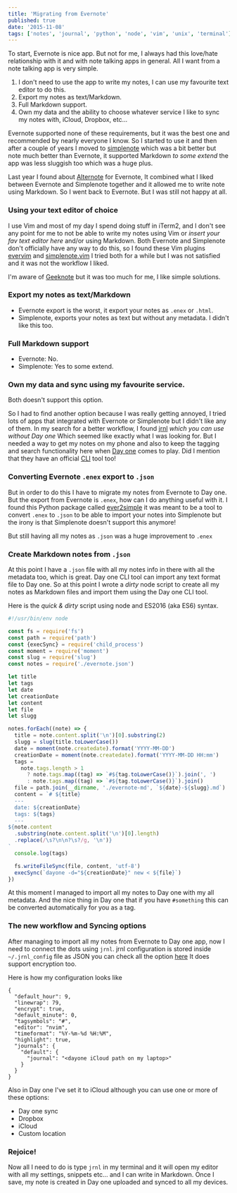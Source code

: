 ```yaml
---
title: 'Migrating from Evernote'
published: true
date: '2015-11-08'
tags: ['notes', 'journal', 'python', 'node', 'vim', 'unix', 'terminal']
---
```


To start, Evernote is nice app. But not for me, I always had this love/hate
relationship with it and with note talking apps in general. All I want from a
note talking app is very simple.

1. I don't need to use the app to write my notes, I can use my favourite text
   editor to do this.
2. Export my notes as text/Markdown.
3. Full Markdown support.
4. Own my data and the ability to choose whatever service I like to sync my
   notes with, iCloud, Dropbox, etc...

Evernote supported none of these requirements, but it was the best one and
recommended by nearly everyone I know. So I started to use it and then after a
couple of years I moved to [simplenote](http://simplenote.com) which was a bit
better but note much better than Evernote, it supported Markdown _to some
extend_ the app was less sluggish too which was a huge plus.

Last year I found about [Alternote](http://alternoteapp.com/) for Evernote, It
combined what I liked between Evernote and Simplenote together and it allowed me
to write note using Markdown. So I went back to Evernote. But I was still not
happy at all.

### Using your text editor of choice

I use Vim and most of my day I spend doing stuff in iTerm2, and I don't see any
point for me to not be able to write my notes using Vim or _insert your fav text
editor here_ and/or using Markdown. Both Evernote and Simplenote don't
officially have any way to do this, so I found these Vim plugins
[evervim](https://github.com/kakkyz81/evervim) and
[simplenote.vim](https://github.com/mrtazz/simplenote.vim) I tried both for a
while but I was not satisfied and it was not the workflow I liked.

I'm aware of [Geeknote](http://www.geeknote.me/) but it was too much for me, I
like simple solutions.

### Export my notes as text/Markdown

- Evernote export is the worst, it export your notes as `.enex` or `.html`.
- Simplenote, exports your notes as text but without any metadata. I didn't like
  this too.

### Full Markdown support

- Evernote: No.
- Simplenote: Yes to some extend.

### Own my data and sync using my favourite service.

Both doesn't support this option.

So I had to find another option because I was really getting annoyed, I tried
lots of apps that integrated with Evernote or Simplenote but I didn't like any
of them. In my search for a better workflow, I found
[jrnl](http://maebert.github.io/jrnl/) _which you can use without Day one_ Which
seemed like exactly what I was looking for. But I needed a way to get my notes
on my phone and also to keep the tagging and search functionality here when
[Day one](http://dayoneapp.com) comes to play. Did I mention that they have an
official [CLI](http://dayoneapp.com/tools/cli-man/) tool too!

### Converting Evernote `.enex` export to `.json`

But in order to do this I have to migrate my notes from Evernote to Day one. But
the export from Evernote is `.enex`, how can I do anything useful with it. I
found this Python package called
[ever2simple](https://github.com/claytron/ever2simple) it was meant to be a tool
to convert `.enex` to `.json` to be able to import your notes into Simplenote
but the irony is that Simplenote doesn't support this anymore!

But still having all my notes as `.json` was a huge improvement to `.enex`

### Create Markdown notes from `.json`

At this point I have a `.json` file with all my notes info in there with all the
metadata too, which is great. Day one CLI tool can import any text format file
to Day one. So at this point I wrote a _dirty_ node script to create all my
notes as Markdown files and import them using the Day one CLI tool.

Here is the _quick & dirty_ script using node and ES2016 (aka ES6) syntax.

```js:script.js
#!/usr/bin/env node

const fs = require('fs')
const path = require('path')
const {execSync} = require('child_process')
const moment = require('moment')
const slug = require('slug')
const notes = require('./evernote.json')

let title
let tags
let date
let creationDate
let content
let file
let slugg

notes.forEach((note) => {
  title = note.content.split('\n')[0].substring(2)
  slugg = slug(title.toLowerCase())
  date = moment(note.createdate).format('YYYY-MM-DD')
  creationDate = moment(note.createdate).format('YYYY-MM-DD HH:mm')
  tags =
    note.tags.length > 1
      ? note.tags.map((tag) => `#${tag.toLowerCase()}`).join(', ')
      : note.tags.map((tag) => `#${tag.toLowerCase()}`).join()
  file = path.join(__dirname, './evernote-md', `${date}-${slugg}.md`)
  content = `# ${title}
  ---
  date: ${creationDate}
  tags: ${tags}
  ---
${note.content
  .substring(note.content.split('\n')[0].length)
  .replace(/\s?\n\n?\s?/g, '\n')}
`
  console.log(tags)

  fs.writeFileSync(file, content, 'utf-8')
  execSync(`dayone -d="${creationDate}" new < ${file}`)
})
```

At this moment I managed to import all my notes to Day one with my all metadata.
And the nice thing in Day one that if you have `#something` this can be
converted automatically for you as a tag.

### The new workflow and Syncing options

After managing to import all my notes from Evernote to Day one app, now I need
to connect the dots using `jrnl`. jrnl configuration is stored inside
`~/.jrnl_config` file as JSON you can check all the option
[here](http://maebert.github.io/jrnl/advanced.html#configuration-file) It does
support encryption too.

Here is how my configuration looks like

```json:.jrnl_config
{
  "default_hour": 9,
  "linewrap": 79,
  "encrypt": true,
  "default_minute": 0,
  "tagsymbols": "#",
  "editor": "nvim",
  "timeformat": "%Y-%m-%d %H:%M",
  "highlight": true,
  "journals": {
    "default": {
      "journal": "<dayone iCloud path on my laptop>"
    }
  }
}
```

Also in Day one I've set it to iCloud although you can use one or more of these
options:

- Day one sync
- Dropbox
- iCloud
- Custom location

### Rejoice!

Now all I need to do is type `jrnl` in my terminal and it will open my editor
with all my settings, snippets etc... and I can write in Markdown. Once I save,
my note is created in Day one uploaded and synced to all my devices.
